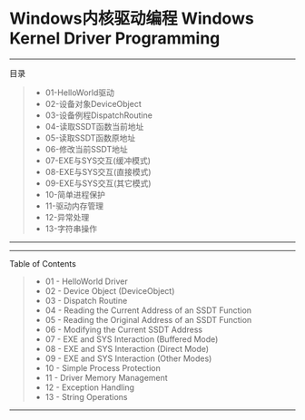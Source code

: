 # Windows内核驱动编程 Windows Kernel Driver Programming

------
目录
> * 01-HelloWorld驱动
> * 02-设备对象DeviceObject
> * 03-设备例程DispatchRoutine
> * 04-读取SSDT函数当前地址
> * 05-读取SSDT函数原地址
> * 06-修改当前SSDT地址
> * 07-EXE与SYS交互(缓冲模式)
> * 08-EXE与SYS交互(直接模式)
> * 09-EXE与SYS交互(其它模式)
> * 10-简单进程保护
> * 11-驱动内存管理
> * 12-异常处理
> * 13-字符串操作

------

------
Table of Contents
> * 01 - HelloWorld Driver
> * 02 - Device Object (DeviceObject)
> * 03 - Dispatch Routine
> * 04 - Reading the Current Address of an SSDT Function
> * 05 - Reading the Original Address of an SSDT Function
> * 06 - Modifying the Current SSDT Address
> * 07 - EXE and SYS Interaction (Buffered Mode)
> * 08 - EXE and SYS Interaction (Direct Mode)
> * 09 - EXE and SYS Interaction (Other Modes)
> * 10 - Simple Process Protection
> * 11 - Driver Memory Management
> * 12 - Exception Handling
> * 13 - String Operations
------
